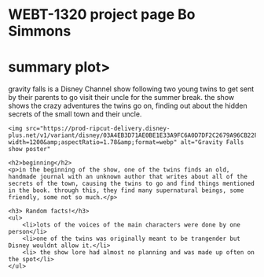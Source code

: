 # WEBT-1320 project page Bo Simmons

<!DOCTYPE html>
<html>
<head>
    <title>Gravity Falls</title>
</head>
<body>
    <h1>summary plot></h1>
    <p>gravity falls is a Disney Channel show following two young twins to get sent by their parents to go visit their uncle for the summer break. the show shows the crazy adventures the twins go on, finding out about the hidden secrets of the small town and their uncle.</p>

    <img src="https://prod-ripcut-delivery.disney-plus.net/v1/variant/disney/03A4EB3D71AE0BE1E33A9FC6A0D7DF2C2679A96CB22F776104E43F563BA014C9/scale?width=1200&amp;aspectRatio=1.78&amp;format=webp" alt="Gravity Falls show poster"

    <h2>beginning</h2>
    <p>in the beginning of the show, one of the twins finds an old, handmade journal with an unknown author that writes about all of the secrets of the town, causing the twins to go and find things mentioned in the book. through this, they find many supernatural beings, some friendly, some not so much.</p>

    <h3> Random facts!</h3>
    <ul>
        <li>lots of the voices of the main characters were done by one person</li>
        <li>one of the twins was originally meant to be trangender but Disney wouldnt allow it.</li>
        <li> the show lore had almost no planning and was made up often on the spot</li>
    </ul>

</body>
</html>
